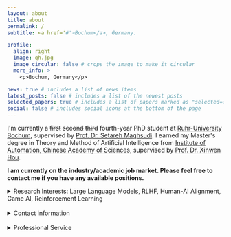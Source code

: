 ```yaml
---
layout: about
title: about
permalink: /
subtitle: <a href='#'>Bochum</a>, Germany.

profile:
  align: right
  image: qh.jpg
  image_circular: false # crops the image to make it circular
  more_info: >
    <p>Bochum, Germany</p>

news: true # includes a list of news items
latest_posts: false # includes a list of the newest posts
selected_papers: true # includes a list of papers marked as "selected={true}"
social: false # includes social icons at the bottom of the page
---
```


 I'm currently a ~~first~~ ~~second~~ ~~third~~ fourth-year PhD student at [Ruhr-University Bochum](https://www.ruhr-uni-bochum.de/en), supervised by [Prof. Dr. Setareh Maghsudi](https://etit.ruhr-uni-bochum.de/en/lts/team/prof-dr-ing-setareh-maghsudi/). I earned my Master's degree in Theory and Method of Artificial Intelligence from [Institute of Automation, Chinese Academy of Sciences](http://english.ia.cas.cn/), supervised by [Prof. Dr. Xinwen Hou](https://people.ucas.ac.cn/~xwhou).


**I am currently on the industry/academic job market. Please feel free to contact me if you have any available positions.**


 <details>
<summary>Research Interests: Large Language Models, RLHF, Human-AI Alignment, Game AI, Reinforcement Learning</summary>
<br>

I'm broadly interested in large language models, human-AI alignment, RLHF, and AI security. Currently, my research aims to i) develop controllable AI in both training and inference/adaptation; ii) theory and real-world application of Human-AI alignment; and iii) understand the structural information of LLMs, RLHF & RL and how to leverage it to enable agent performance. And yes, we are developing these methods for RL and LLMs. Our [technology](https://openreview.net/pdf?id=eN1T7I7OpZ) powers the world's most popular fighting game.



</details>

<br>
 <details>
<summary>Contact information</summary>


Email: qianghe97 AT gmail DOT com, Qiang DOT He AT rub DOT de.
<br>
WeChat ID: pposac 

</details>

<br>





<details>
<summary>Professional Service</summary>
<br>

Reviewer for ICLR, NeurIPS, ICML, AAAI, DMLR, ICPR, 

<br>
</details>


<br>
